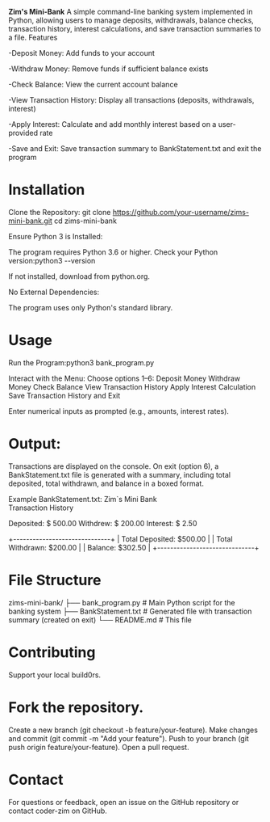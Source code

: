 **Zim's Mini-Bank**
A simple command-line banking system implemented in Python, allowing users to manage deposits, withdrawals, balance checks, transaction history, interest calculations, and save transaction summaries to a file.
Features

-Deposit Money: Add funds to your account

-Withdraw Money: Remove funds if sufficient balance exists

-Check Balance: View the current account balance

-View Transaction History: Display all transactions (deposits, withdrawals, interest)

-Apply Interest: Calculate and add monthly interest based on a user-provided rate

-Save and Exit: Save transaction summary to BankStatement.txt and exit the program


# **Installation**

Clone the Repository:
git clone https://github.com/your-username/zims-mini-bank.git
cd zims-mini-bank

Ensure Python 3 is Installed:

The program requires Python 3.6 or higher.
Check your Python version:python3 --version

If not installed, download from python.org.

No External Dependencies:

The program uses only Python's standard library.


# **Usage**

Run the Program:python3 bank_program.py

Interact with the Menu:
Choose options 1–6:
Deposit Money
Withdraw Money
Check Balance
View Transaction History
Apply Interest Calculation
Save Transaction History and Exit

Enter numerical inputs as prompted (e.g., amounts, interest rates).


# **Output:**
Transactions are displayed on the console.
On exit (option 6), a BankStatement.txt file is generated with a summary, including total deposited, total withdrawn, and balance in a boxed format.


Example BankStatement.txt:
      Zim`s Mini Bank      
   Transaction History     

Deposited:   $      500.00
Withdrew:    $      200.00
Interest:    $        2.50

+------------------------------+
| Total Deposited: $500.00     |
| Total Withdrawn: $200.00     |
| Balance: $302.50             |
+------------------------------+


# **File Structure**
zims-mini-bank/
├── bank_program.py       # Main Python script for the banking system
├── BankStatement.txt     # Generated file with transaction summary (created on exit)
└── README.md             # This file


# **Contributing**
Support your local build0rs.


# **Fork the repository.**
Create a new branch (git checkout -b feature/your-feature).
Make changes and commit (git commit -m "Add your feature").
Push to your branch (git push origin feature/your-feature).
Open a pull request.


# **Contact**
For questions or feedback, open an issue on the GitHub repository or contact coder-zim on GitHub.
